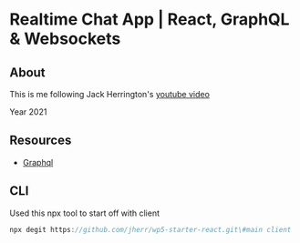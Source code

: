 # Realtime Chat App | React, GraphQL & Websockets

## About

This is me following Jack Herrington's [youtube video](https://youtu.be/E3NHd-PkLrQ)

Year 2021

## Resources

- [Graphql](https://graphql.org/)

## CLI

Used this npx tool to start off with client

```jsx
npx degit https://github.com/jherr/wp5-starter-react.git\#main client
```
